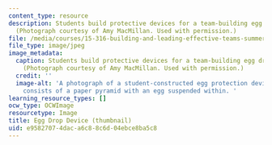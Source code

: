 ```yaml
---
content_type: resource
description: Students build protective devices for a team-building egg drop exercise.
  (Photograph courtesy of Amy MacMillan. Used with permission.)
file: /media/courses/15-316-building-and-leading-effective-teams-summer-2005/e95827074daca6c88c6d04ebce8ba5c8_15-316su05-th.jpg
file_type: image/jpeg
image_metadata:
  caption: Students build protective devices for a team-building egg drop exercise.
    (Photograph courtesy of Amy MacMillan. Used with permission.)
  credit: ''
  image-alt: 'A photograph of a student-constructed egg protection device.  The device
    consists of a paper pyramid with an egg suspended within. '
learning_resource_types: []
ocw_type: OCWImage
resourcetype: Image
title: Egg Drop Device (thumbnail)
uid: e9582707-4dac-a6c8-8c6d-04ebce8ba5c8
---
```

